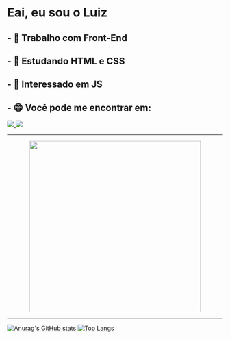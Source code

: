 <h1>Eai, eu sou o Luiz</h1>
<h2>
- 🔭 Trabalho com Front-End
</h2>
<h2>
- 🌱 Estudando HTML e CSS
</h2>
<h2>
- 🤔 Interessado em JS
</h2>
<h2>
- 😁 Você pode me encontrar em:
</h2>

<div>
<a href="https://www.instagram.com/luiz.diamantino/?hl=pt-br" target="_blank"><img src = "https://img.shields.io/badge/Instagram-E4405F?style=for-the-badge&logo=instagram&logoColor=white" href="https://www.instagram.com/luiz.diamantino/?hl=pt-br">
<a href="https://www.youtube.com/channel/UCi_fsZUS-iYFsqlTU-M3_BA/featured" target="_blank"><img src = "https://img.shields.io/badge/YouTube-FF0000?style=for-the-badge&logo=youtube&logoColor=white" href="https://www.youtube.com/channel/UCi_fsZUS-iYFsqlTU-M3_BA/featured">
</div>

-----------------------------------------------------------------------------------------------------------------------------------------------------------------------------------

<div align=center>
<img src = "https://github-readme-streak-stats.herokuapp.com?user=luizdiamantino&theme=dark&hide_border=true" width = 400>
</div>

-----------------------------------------------------------------------------------------------------------------------------------------------------------------------------------

![Anurag's GitHub stats](https://github-readme-stats.vercel.app/api?username=luizdiamantino&show_icons=true&theme=github_dark)
[![Top Langs](https://github-readme-stats.vercel.app/api/top-langs/?username=luizdiamantino&layout=demo&theme=github_dark)](https://github.com/luizdiamantino)
